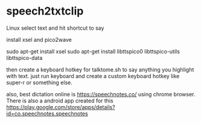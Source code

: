 # speech2txtclip
Linux select text and hit shortcut to say


install xsel and pico2wave

sudo apt-get install xsel
sudo apt-get install libttspico0 libttspico-utils libttspico-data

then create a keyboard hotkey for talktome.sh to say anything you highlight with text.
just run keyboard and create a custom keyboard hotkey like super-r or something else.

also, best dictation online is https://speechnotes.co/ using chrome browser. There is also
a android app created for this https://play.google.com/store/apps/details?id=co.speechnotes.speechnotes
